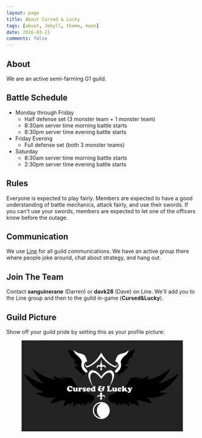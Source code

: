 ```yaml
---
layout: page
title: About Cursed & Lucky
tags: [about, Jekyll, theme, moon]
date: 2016-03-21
comments: false
---
```


## About
We are an active semi-farming G1 guild.

## Battle Schedule

* Monday through Friday
  * Half defense set (3 monster team + 1 monster team)
  * 8:30am server time morning battle starts
  * 8:30pm server time evening battle starts
* Friday Evening
  * Full defense set (both 3 monster teams)
* Saturday
  * 8:30am server time morning battle starts
  * 2:30pm server time evening battle starts

## Rules

Everyone is expected to play fairly. Members are expected to have a good
understanding of battle mechanics, attack fairly, and use their swords. If you
can't use your swords, members are expected to let one of the officers know
before the outage.

## Communication

We use [Line](http://line.me/) for all guild communications. We have an active
group there where people joke around, chat about strategy, and hang out.

## Join The Team

Contact <b>sanguinerane</b> (Darren) or <b>davk28</b> (Dave) on Line. We'll add
you to the Line group and then to the guild in-game (<b>Cursed&Lucky</b>).

## Guild Picture

Show off your guild pride by setting this as your profile picture:

<figure>
  <a href="../assets/img/profile.png" class="image-popup">
    <img src="../assets/img/profile.png" class="image-small">
  </a>
</figure>

